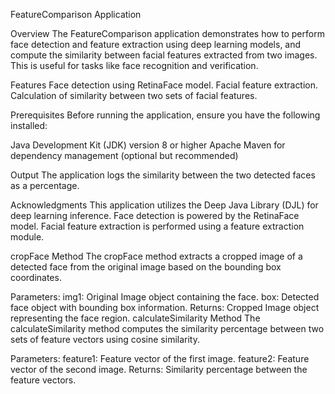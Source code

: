 FeatureComparison Application

Overview
The FeatureComparison application demonstrates how to perform face detection and feature extraction using deep learning models, and compute the similarity between facial features extracted from two images. This is useful for tasks like face recognition and verification.


Features
Face detection using RetinaFace model.
Facial feature extraction.
Calculation of similarity between two sets of facial features.


Prerequisites
Before running the application, ensure you have the following installed:

Java Development Kit (JDK) version 8 or higher
Apache Maven for dependency management (optional but recommended)


Output
The application logs the similarity between the two detected faces as a percentage.

Acknowledgments
This application utilizes the Deep Java Library (DJL) for deep learning inference.
Face detection is powered by the RetinaFace model.
Facial feature extraction is performed using a feature extraction module.

cropFace Method
The cropFace method extracts a cropped image of a detected face from the original image based on the bounding box coordinates.

Parameters:
img1: Original Image object containing the face.
box: Detected face object with bounding box information.
Returns: Cropped Image object representing the face region.
calculateSimilarity Method
The calculateSimilarity method computes the similarity percentage between two sets of feature vectors using cosine similarity.

Parameters:
feature1: Feature vector of the first image.
feature2: Feature vector of the second image.
Returns: Similarity percentage between the feature vectors.
